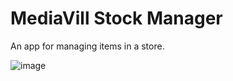 # MediaVill Stock Manager

An app for managing items in a store. 

![image](https://github.com/jonasdev55/UCLL-Frontend-Static-Website/assets/71385738/f8fea5c3-d064-4453-8b8d-3b6f7c22e189)
